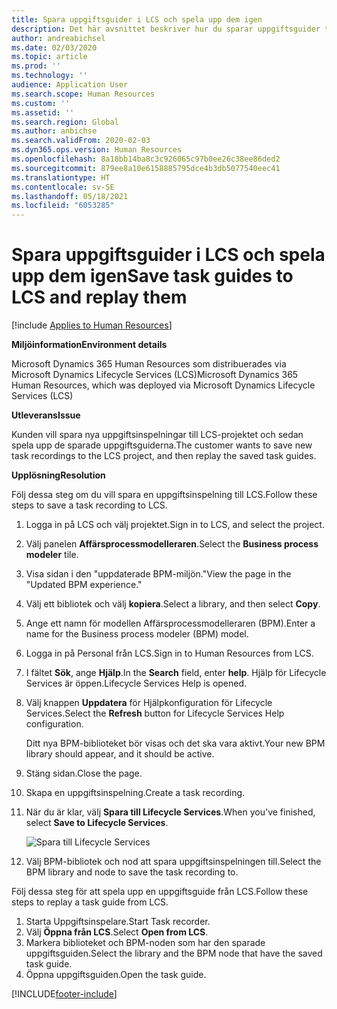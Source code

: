 ```yaml
---
title: Spara uppgiftsguider i LCS och spela upp dem igen
description: Det här avsnittet beskriver hur du sparar uppgiftsguider till Microsoft Dynamics Lifecycle Services (LCS) och sedan spelar upp dem igen.
author: andreabichsel
ms.date: 02/03/2020
ms.topic: article
ms.prod: ''
ms.technology: ''
audience: Application User
ms.search.scope: Human Resources
ms.custom: ''
ms.assetid: ''
ms.search.region: Global
ms.author: anbichse
ms.search.validFrom: 2020-02-03
ms.dyn365.ops.version: Human Resources
ms.openlocfilehash: 8a18bb14ba8c3c926065c97b0ee26c38ee86ded2
ms.sourcegitcommit: 879ee8a10e6158885795dce4b3db5077540eec41
ms.translationtype: HT
ms.contentlocale: sv-SE
ms.lasthandoff: 05/18/2021
ms.locfileid: "6053285"
---
```

# <a name="save-task-guides-to-lcs-and-replay-them"></a><span data-ttu-id="0d280-103">Spara uppgiftsguider i LCS och spela upp dem igen</span><span class="sxs-lookup"><span data-stu-id="0d280-103">Save task guides to LCS and replay them</span></span>

[!include [Applies to Human Resources](../includes/applies-to-hr.md)]

<span data-ttu-id="0d280-104">**Miljöinformation**</span><span class="sxs-lookup"><span data-stu-id="0d280-104">**Environment details**</span></span> 

<span data-ttu-id="0d280-105">Microsoft Dynamics 365 Human Resources som distribuerades via Microsoft Dynamics Lifecycle Services (LCS)</span><span class="sxs-lookup"><span data-stu-id="0d280-105">Microsoft Dynamics 365 Human Resources, which was deployed via Microsoft Dynamics Lifecycle Services (LCS)</span></span>

<span data-ttu-id="0d280-106">**Utleverans**</span><span class="sxs-lookup"><span data-stu-id="0d280-106">**Issue**</span></span>

<span data-ttu-id="0d280-107">Kunden vill spara nya uppgiftsinspelningar till LCS-projektet och sedan spela upp de sparade uppgiftsguiderna.</span><span class="sxs-lookup"><span data-stu-id="0d280-107">The customer wants to save new task recordings to the LCS project, and then replay the saved task guides.</span></span>

<span data-ttu-id="0d280-108">**Upplösning**</span><span class="sxs-lookup"><span data-stu-id="0d280-108">**Resolution**</span></span>

<span data-ttu-id="0d280-109">Följ dessa steg om du vill spara en uppgiftsinspelning till LCS.</span><span class="sxs-lookup"><span data-stu-id="0d280-109">Follow these steps to save a task recording to LCS.</span></span>

1. <span data-ttu-id="0d280-110">Logga in på LCS och välj projektet.</span><span class="sxs-lookup"><span data-stu-id="0d280-110">Sign in to LCS, and select the project.</span></span>
2. <span data-ttu-id="0d280-111">Välj panelen **Affärsprocessmodelleraren**.</span><span class="sxs-lookup"><span data-stu-id="0d280-111">Select the **Business process modeler** tile.</span></span>
3. <span data-ttu-id="0d280-112">Visa sidan i den "uppdaterade BPM-miljön."</span><span class="sxs-lookup"><span data-stu-id="0d280-112">View the page in the "Updated BPM experience."</span></span>
4. <span data-ttu-id="0d280-113">Välj ett bibliotek och välj **kopiera**.</span><span class="sxs-lookup"><span data-stu-id="0d280-113">Select a library, and then select **Copy**.</span></span>
5. <span data-ttu-id="0d280-114">Ange ett namn för modellen Affärsprocessmodelleraren (BPM).</span><span class="sxs-lookup"><span data-stu-id="0d280-114">Enter a name for the Business process modeler (BPM) model.</span></span>
6. <span data-ttu-id="0d280-115">Logga in på Personal från LCS.</span><span class="sxs-lookup"><span data-stu-id="0d280-115">Sign in to Human Resources from LCS.</span></span>
7. <span data-ttu-id="0d280-116">I fältet **Sök**, ange **Hjälp**.</span><span class="sxs-lookup"><span data-stu-id="0d280-116">In the **Search** field, enter **help**.</span></span> <span data-ttu-id="0d280-117">Hjälp för Lifecycle Services är öppen.</span><span class="sxs-lookup"><span data-stu-id="0d280-117">Lifecycle Services Help is opened.</span></span>
8. <span data-ttu-id="0d280-118">Välj knappen **Uppdatera** för Hjälpkonfiguration för Lifecycle Services.</span><span class="sxs-lookup"><span data-stu-id="0d280-118">Select the **Refresh** button for Lifecycle Services Help configuration.</span></span>

    <span data-ttu-id="0d280-119">Ditt nya BPM-biblioteket bör visas och det ska vara aktivt.</span><span class="sxs-lookup"><span data-stu-id="0d280-119">Your new BPM library should appear, and it should be active.</span></span>

9. <span data-ttu-id="0d280-120">Stäng sidan.</span><span class="sxs-lookup"><span data-stu-id="0d280-120">Close the page.</span></span>
10. <span data-ttu-id="0d280-121">Skapa en uppgiftsinspelning.</span><span class="sxs-lookup"><span data-stu-id="0d280-121">Create a task recording.</span></span>
11. <span data-ttu-id="0d280-122">När du är klar, välj **Spara till Lifecycle Services**.</span><span class="sxs-lookup"><span data-stu-id="0d280-122">When you've finished, select **Save to Lifecycle Services**.</span></span>

    ![Spara till Lifecycle Services](media/task-guides.png)

12. <span data-ttu-id="0d280-124">Välj BPM-bibliotek och nod att spara uppgiftsinspelningen till.</span><span class="sxs-lookup"><span data-stu-id="0d280-124">Select the BPM library and node to save the task recording to.</span></span>

<span data-ttu-id="0d280-125">Följ dessa steg för att spela upp en uppgiftsguide från LCS.</span><span class="sxs-lookup"><span data-stu-id="0d280-125">Follow these steps to replay a task guide from LCS.</span></span>

1. <span data-ttu-id="0d280-126">Starta Uppgiftsinspelare.</span><span class="sxs-lookup"><span data-stu-id="0d280-126">Start Task recorder.</span></span>
2. <span data-ttu-id="0d280-127">Välj **Öppna från LCS**.</span><span class="sxs-lookup"><span data-stu-id="0d280-127">Select **Open from LCS**.</span></span>
3. <span data-ttu-id="0d280-128">Markera biblioteket och BPM-noden som har den sparade uppgiftsguiden.</span><span class="sxs-lookup"><span data-stu-id="0d280-128">Select the library and the BPM node that have the saved task guide.</span></span>
4. <span data-ttu-id="0d280-129">Öppna uppgiftsguiden.</span><span class="sxs-lookup"><span data-stu-id="0d280-129">Open the task guide.</span></span>


[!INCLUDE[footer-include](../includes/footer-banner.md)]